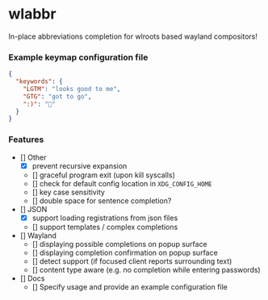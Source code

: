# wlabbr

In-place abbreviations completion for wlroots based wayland compositors!


### Example keymap configuration file
```json
{
  "keywords": {
    "LGTM": "looks good to me",
    "GTG": "got to go",
    ":)": "🙂"
  }
}
```

### Features
- [] Other
    - [x] prevent recursive expansion
    - [] graceful program exit (upon kill syscalls)
    - [] check for default config location in `XDG_CONFIG_HOME`
    - [] key case sensitivity
    - [] double space for sentence completion?
- [] JSON
    - [x] support loading registrations from json files
    - [] support templates / complex completions
- [] Wayland
    - [] displaying possible completions on popup surface
    - [] displaying completion confirmation on popup surface
    - [] detect support (if focused client reports surrounding text)
    - [] content type aware (e.g. no completion while entering passwords)
- [] Docs
    - [] Specify usage and provide an example configuration file
